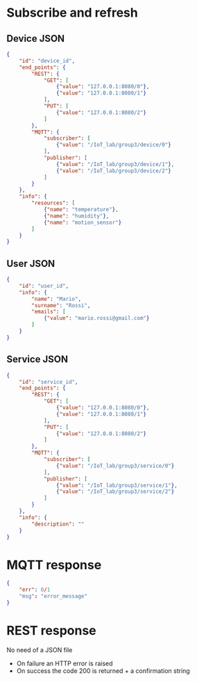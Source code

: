 # Subscribe and refresh

## Device JSON
```JSON
{
    "id": "device_id",
    "end_points": {
        "REST": {
            "GET": [
                {"value": "127.0.0.1:8080/0"},
                {"value": "127.0.0.1:8080/1"}
            ],
            "PUT": [
                {"value": "127.0.0.1:8080/2"}
            ]
        },
        "MQTT": {
            "subscriber": [
                {"value": "/IoT_lab/group3/device/0"}
            ],
            "publisher": [
                {"value": "/IoT_lab/group3/device/1"},
                {"value": "/IoT_lab/group3/device/2"}
            ]
        }
    },
    "info": {
        "resources": [
            {"name": "temperature"},
            {"name": "humidity"},
            {"name": "motion_sensor"}
        ]
    }
}
```


## User JSON
```JSON
{
    "id": "user_id",
    "info": {
        "name": "Mario",
        "surname": "Rossi",
        "emails": [
            {"value": "mario.rossi@gmail.com"}
        ]
    }
}
```


## Service JSON
```JSON
{
    "id": "service_id",
    "end_points": {
        "REST": {
            "GET": [
                {"value": "127.0.0.1:8080/0"},
                {"value": "127.0.0.1:8080/1"}
            ],
            "PUT": [
                {"value": "127.0.0.1:8080/2"}
            ]
        },
        "MQTT": {
            "subscriber": [
                {"value": "/IoT_lab/group3/service/0"}
            ],
            "publisher": [
                {"value": "/IoT_lab/group3/service/1"},
                {"value": "/IoT_lab/group3/service/2"}
            ]
        }
    },
    "info": {
        "description": ""
    }
}
```



# MQTT response

```JSON
{
    "err": 0/1
    "msg": "error_message"
}
```



# REST response
No need of a JSON file
- On failure an HTTP error is raised
- On success the code 200 is returned + a confirmation string
